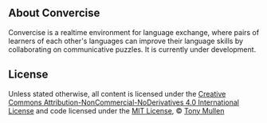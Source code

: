 ## About Convercise

Convercise is a realtime environment for language exchange, where pairs
of learners of each other's languages can improve their language skills
by collaborating on communicative puzzles. It is currently under development.

## License

Unless stated otherwise, all content is licensed under the [Creative Commons Attribution-NonCommercial-NoDerivatives 4.0 International License](http://creativecommons.org/licenses/by-nc-nd/4.0/) and code licensed under the [MIT License](http://creativecommons.org/licenses/MIT/), © [Tony Mullen](http://mathcs.pugetsound.edu/~tmullen)
